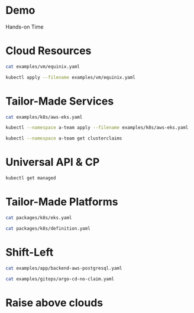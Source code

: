 <!-- .slide: class="center dark" -->
<!-- .slide: data-background="../img/background/hands-on.jpg" -->
# Demo

<div class="label">Hands-on Time</div>


# Cloud Resources

```bash
cat examples/vm/equinix.yaml

kubectl apply --filename examples/vm/equinix.yaml
```


# Tailor-Made Services

```bash
cat examples/k8s/aws-eks.yaml

kubectl --namespace a-team apply --filename examples/k8s/aws-eks.yaml

kubectl --namespace a-team get clusterclaims
```


# Universal API & CP

```bash
kubectl get managed
```


# Tailor-Made Platforms

```bash
cat packages/k8s/eks.yaml

cat packages/k8s/definition.yaml
```


# Shift-Left

```bash
cat examples/app/backend-aws-postgresql.yaml

cat examples/gitops/argo-cd-no-claim.yaml
```


# Raise above clouds

